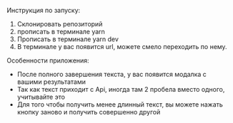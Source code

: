 Инструкция по запуску:

1. Склонировать репозиторий
2. прописать в терминале yarn
3. Прописать в терминале yarn dev
4. В терминале у вас появится url, можете смело переходить по нему.

Особенности приложения:
- После полного завершения текста, у вас появится модалка с вашими результатами
- Так как текст приходит с Api, иногда там 2 пробела вместо одного, учитывайте это
- Для того чтобы получить менее длинный текст, вы можете нажать кнопку заново и получить совершенно другой
